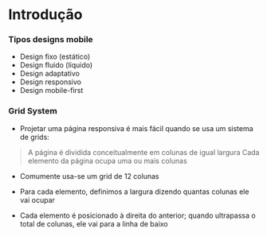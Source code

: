 # Introdução 


### Tipos designs mobile
- Design fixo (estático)
- Design fluido (líquido)
- Design adaptativo
- Design responsivo
- Design mobile-first

### Grid System
- Projetar uma página responsiva é mais fácil quando se usa um sistema de grids:
> A página é dividida conceitualmente em colunas de igual largura
> Cada elemento da página ocupa uma ou mais colunas

- Comumente usa-se um grid de 12 colunas
  
- Para cada elemento, definimos a largura dizendo quantas colunas ele vai ocupar

- Cada elemento é posicionado à direita do anterior; quando ultrapassa o total de colunas, ele vai para a linha de baixo

